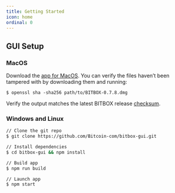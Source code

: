 ```yaml
---
title: Getting Started
icon: home
ordinal: 0
---
```


## GUI Setup

### MacOS

Download the [app for MacOS](https://github.com/Bitcoin-com/bitbox-gui/releases/download/0.7.8/BITBOX-0.7.8.dmg). You can verify the files haven’t been tampered with by downloading them and running:

`$ openssl sha -sha256 path/to/BITBOX-0.7.8.dmg`

Verify the output matches the latest BITBOX release [checksum](https://github.com/Bitcoin-com/keys-n-hashes).

### Windows and Linux

```bash
// Clone the git repo
$ git clone https://github.com/Bitcoin-com/bitbox-gui.git

// Install dependencies
$ cd bitbox-gui && npm install

// Build app
$ npm run build

// Launch app
$ npm start
```

<!--

## `Welcome to Bitbox`

### Dependencies

#### NodeJS
`NodeJS` is a JavaScript runtime built on Chrome’s V8 engine. `npm` is the package manager for `NodeJS`

### MacOS and Linux

When installing on Unix platforms we recommend nvm the node version manager.
Steps to setup

* Install nvm
  * `curl -o- https://raw.githubusercontent.com/creationix/nvm/v0.33.11/install.sh | bash`
* Install Long Term Stable (LTS) release of NodeJS
  * `nvm ls-remote`
  * `nvm install 8.11.3`

### Windows
Install NodeJs with the official installer from [nodejs.org](https://nodejs.org). Install the recommended version.

To create a scaffold, Windows users also require git command line tool to be installed. You can get it from here. -->
